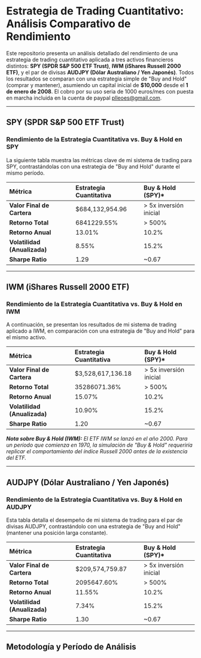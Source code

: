 # Estrategia de Trading Cuantitativo: Análisis Comparativo de Rendimiento

Este repositorio presenta un análisis detallado del rendimiento de una estrategia de trading cuantitativo aplicada a tres activos financieros distintos: **SPY (SPDR S&P 500 ETF Trust)**, **IWM (iShares Russell 2000 ETF)**, y el par de divisas **AUDJPY (Dólar Australiano / Yen Japonés)**. Todos los resultados se comparan con una estrategia simple de "Buy and Hold" (comprar y mantener), asumiendo un capital inicial de **$10,000** desde el **1 de enero de 2008**. El cobro por su uso seria de 1000 euros/mes  con puesta en marcha incluida en la cuenta de paypal plleoes@gmail.com.

---

## SPY (SPDR S&P 500 ETF Trust)

### Rendimiento de la Estrategia Cuantitativa vs. Buy & Hold en SPY

La siguiente tabla muestra las métricas clave de mi sistema de trading para SPY, contrastándolas con una estrategia de "Buy and Hold" durante el mismo período.

| Métrica               | Estrategia Cuantitativa | Buy & Hold (SPY)* |
| :-------------------- | :---------------------- | :---------------- |
| **Valor Final de Cartera** | $684,132,954.96      | > 5x inversión inicial    |
| **Retorno Total** | 6841229.55%             | > 500%   |
| **Retorno Anual** | 13.01%                  | 10.2%    |
| **Volatilidad (Anualizada)** | 8.55%                   | 15.2%    |
| **Sharpe Ratio** | 1.29                    | ~0.67    |


---

## IWM (iShares Russell 2000 ETF)

### Rendimiento de la Estrategia Cuantitativa vs. Buy & Hold en IWM

A continuación, se presentan los resultados de mi sistema de trading aplicado a IWM, en comparación con una estrategia de "Buy and Hold" para el mismo activo.

| Métrica               | Estrategia Cuantitativa | Buy & Hold (SPY)* |
| :-------------------- | :---------------------- | :---------------- |
| **Valor Final de Cartera** | $3,528,617,136.18     | > 5x inversión inicial    |
| **Retorno Total** | 35286071.36%            | > 500%   |
| **Retorno Anual** | 15.07%                  |  10.2%      |
| **Volatilidad (Anualizada)** | 10.90%                  | 15.2%    |
| **Sharpe Ratio** | 1.20                    | ~0.67    |

*__Nota sobre Buy & Hold (IWM):__ El ETF IWM se lanzó en el año 2000. Para un período que comienza en 1970, la simulación de "Buy & Hold" requeriría replicar el comportamiento del índice Russell 2000 antes de la existencia del ETF.*

---

## AUDJPY (Dólar Australiano / Yen Japonés)

### Rendimiento de la Estrategia Cuantitativa vs. Buy & Hold en AUDJPY

Esta tabla detalla el desempeño de mi sistema de trading para el par de divisas AUDJPY, contrastándolo con una estrategia de "Buy and Hold" (mantener una posición larga constante).

| Métrica               | Estrategia Cuantitativa | Buy & Hold (SPY)* |
| :-------------------- | :---------------------- | :------------------- |
| **Valor Final de Cartera** | $209,574,759.87      | > 5x inversión inicial       |
| **Retorno Total** | 2095647.60%             | > 500%         |
| **Retorno Anual** | 11.55%                  |10.2%         |
| **Volatilidad (Anualizada)** | 7.34%                   | 15.2%         |
| **Sharpe Ratio** | 1.30                    | ~0.67       |


---

## Metodología y Período de Análisis
